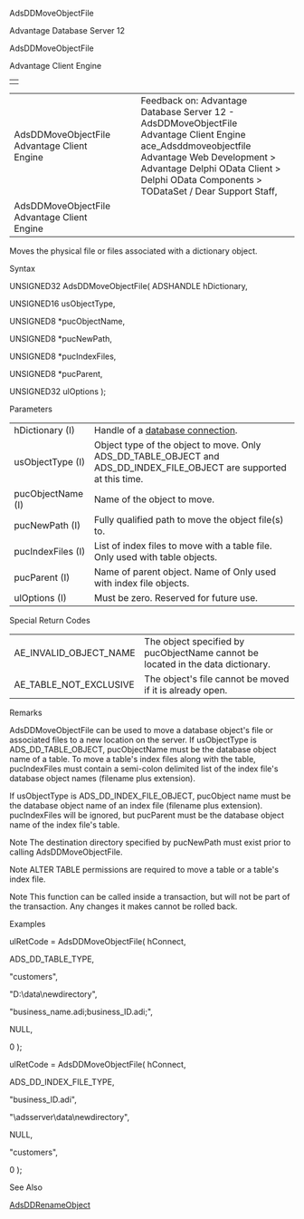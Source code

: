 AdsDDMoveObjectFile




Advantage Database Server 12  

AdsDDMoveObjectFile

Advantage Client Engine

|  |
| --- |
|  |

|  |  |  |  |  |
| --- | --- | --- | --- | --- |
| AdsDDMoveObjectFile  Advantage Client Engine |  |  | Feedback on: Advantage Database Server 12 - AdsDDMoveObjectFile Advantage Client Engine ace\_Adsddmoveobjectfile Advantage Web Development > Advantage Delphi OData Client > Delphi OData Components > TODataSet / Dear Support Staff, |  |
| AdsDDMoveObjectFile  Advantage Client Engine |  |  |  |  |

Moves the physical file or files associated with a dictionary object.

Syntax

UNSIGNED32 AdsDDMoveObjectFile( ADSHANDLE hDictionary,

UNSIGNED16 usObjectType,

UNSIGNED8 \*pucObjectName,

UNSIGNED8 \*pucNewPath,

UNSIGNED8 \*pucIndexFiles,

UNSIGNED8 \*pucParent,

UNSIGNED32 ulOptions );

Parameters

|  |  |
| --- | --- |
| hDictionary (I) | Handle of a [database connection](javascript:hhpopuplink.TextPopup(popid_465551922,FontFace,-1,-1,-1,-1)). |
| usObjectType (I) | Object type of the object to move. Only ADS\_DD\_TABLE\_OBJECT and ADS\_DD\_INDEX\_FILE\_OBJECT are supported at this time. |
| pucObjectName (I) | Name of the object to move. |
| pucNewPath (I) | Fully qualified path to move the object file(s) to. |
| pucIndexFiles (I) | List of index files to move with a table file. Only used with table objects. |
| pucParent (I) | Name of parent object. Name of Only used with index file objects. |
| ulOptions (I) | Must be zero. Reserved for future use. |

Special Return Codes

|  |  |
| --- | --- |
| AE\_INVALID\_OBJECT\_NAME | The object specified by pucObjectName cannot be located in the data dictionary. |
| AE\_TABLE\_NOT\_EXCLUSIVE | The object's file cannot be moved if it is already open. |

Remarks

AdsDDMoveObjectFile can be used to move a database object's file or associated files to a new location on the server. If usObjectType is ADS\_DD\_TABLE\_OBJECT, pucObjectName must be the database object name of a table. To move a table's index files along with the table, pucIndexFiles must contain a semi-colon delimited list of the index file's database object names (filename plus extension).

If usObjectType is ADS\_DD\_INDEX\_FILE\_OBJECT, pucObject name must be the database object name of an index file (filename plus extension). pucIndexFiles will be ignored, but pucParent must be the database object name of the index file's table.

Note The destination directory specified by pucNewPath must exist prior to calling AdsDDMoveObjectFile.

Note ALTER TABLE permissions are required to move a table or a table's index file.

Note This function can be called inside a transaction, but will not be part of the transaction. Any changes it makes cannot be rolled back.

Examples

ulRetCode = AdsDDMoveObjectFile( hConnect,

ADS\_DD\_TABLE\_TYPE,

"customers",

"D:\data\newdirectory",

"business\_name.adi;business\_ID.adi;",

NULL,

0 );

ulRetCode = AdsDDMoveObjectFile( hConnect,

ADS\_DD\_INDEX\_FILE\_TYPE,

"business\_ID.adi",

"\\adsserver\data\newdirectory",

NULL,

"customers",

0 );

See Also

[AdsDDRenameObject](ace_adsddrenameobject.htm)